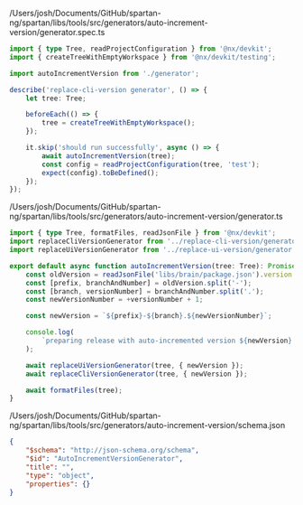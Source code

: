 /Users/josh/Documents/GitHub/spartan-ng/spartan/libs/tools/src/generators/auto-increment-version/generator.spec.ts
```typescript
import { type Tree, readProjectConfiguration } from '@nx/devkit';
import { createTreeWithEmptyWorkspace } from '@nx/devkit/testing';

import autoIncrementVersion from './generator';

describe('replace-cli-version generator', () => {
	let tree: Tree;

	beforeEach(() => {
		tree = createTreeWithEmptyWorkspace();
	});

	it.skip('should run successfully', async () => {
		await autoIncrementVersion(tree);
		const config = readProjectConfiguration(tree, 'test');
		expect(config).toBeDefined();
	});
});

```
/Users/josh/Documents/GitHub/spartan-ng/spartan/libs/tools/src/generators/auto-increment-version/generator.ts
```typescript
import { type Tree, formatFiles, readJsonFile } from '@nx/devkit';
import replaceCliVersionGenerator from '../replace-cli-version/generator';
import replaceUiVersionGenerator from '../replace-ui-version/generator';

export default async function autoIncrementVersion(tree: Tree): Promise<void> {
	const oldVersion = readJsonFile('libs/brain/package.json').version as string;
	const [prefix, branchAndNumber] = oldVersion.split('-');
	const [branch, versionNumber] = branchAndNumber.split('.');
	const newVersionNumber = +versionNumber + 1;

	const newVersion = `${prefix}-${branch}.${newVersionNumber}`;

	console.log(
		`preparing release with auto-incremented version ${newVersion} which should be 1 more than ${oldVersion}`,
	);

	await replaceUiVersionGenerator(tree, { newVersion });
	await replaceCliVersionGenerator(tree, { newVersion });

	await formatFiles(tree);
}

```
/Users/josh/Documents/GitHub/spartan-ng/spartan/libs/tools/src/generators/auto-increment-version/schema.json
```json
{
	"$schema": "http://json-schema.org/schema",
	"$id": "AutoIncrementVersionGenerator",
	"title": "",
	"type": "object",
	"properties": {}
}

```
